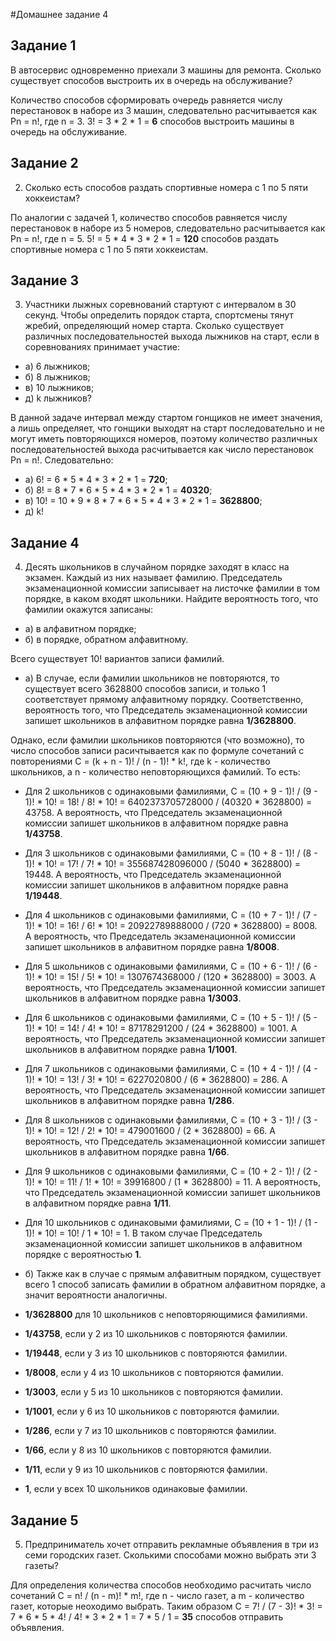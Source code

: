 #Домашнее задание 4

## Задание 1
В автосервис одновременно приехали 3 машины для ремонта. Сколько существует способов выстроить их в очередь на обслуживание?

Количество способов сформировать очередь равняется числу перестановок в наборе из 3 машин, следовательно расчитывается как Pn = n!, где n = 3. 3! = 3 * 2 * 1 = **6** способов выстроить машины в очередь на обслуживание. 

## Задание 2
2. Сколько есть способов раздать спортивные номера с 1 по 5 пяти хоккеистам?

По аналогии с задачей 1, количество способов равняется числу перестановок в наборе из 5 номеров, следовательно расчитывается как Pn = n!, где n = 5. 5! = 5 * 4 * 3 * 2 * 1 = **120** способов раздать спортивные номера с 1 по 5 пяти хоккеистам. 

## Задание 3
3. Участники лыжных соревнований стартуют с интервалом в 30 секунд. Чтобы определить порядок старта, спортсмены тянут жребий, определяющий номер старта. Сколько существует различных последовательностей выхода лыжников на старт, если в соревнованиях принимает участие:

- а) 6 лыжников; 
- б) 8 лыжников; 
- в) 10 лыжников; 
- д) k лыжников?

В данной задаче интервал между стартом гонщиков не имеет значения, а лишь определяет, что гонщики выходят на старт последовательно и не могут иметь повторяющихся номеров, поэтому количество различных последовательностей выхода расчитывается как число перестановок Pn = n!. Следовательно:

- а) 6! = 6 * 5 * 4 * 3 * 2 * 1 = **720**; 
- б) 8! = 8 * 7 * 6 * 5 * 4 * 3 * 2 * 1 = **40320**;
- в) 10! = 10 * 9 * 8 * 7 * 6 * 5 * 4 * 3 * 2 * 1 = **3628800**;
- д) k!

## Задание 4
4. Десять школьников в случайном порядке заходят в класс на экзамен. Каждый из них называет фамилию. Председатель экзаменационной комиссии записывает на листочке фамилии в том порядке, в каком входят школьники. Найдите вероятность того, что фамилии окажутся записаны:

- а) в алфавитном порядке;
- б) в порядке, обратном алфавитному.

Всего существует 10! вариантов записи фамилий.

- a) В случае, если фамилии школьников не повторяются, то существует всего 3628800 способов записи, и только 1 соответствует прямому алфавитному порядку. Соответственно, вероятность того, что Председатель экзаменационной комиссии запишет школьников в алфавитном порядке равна **1/3628800**.

Однако, если фамилии школьников повторяются (что возможно), то число способов записи расичтывается как по формуле сочетаний с повторениями С = (k + n - 1)! / (n - 1)! * k!, где k - количество школьников, а n - количество неповторяющихся фамилий. То есть:
- Для 2 школьников с одинаковыми фамилиями, С = (10 + 9 - 1)! / (9 - 1)! * 10! = 18! / 8! * 10! = 6402373705728000 / (40320 * 3628800) = 43758. А вероятность, что Председатель экзаменационной комиссии запишет школьников в алфавитном порядке равна **1/43758**.
- Для 3 школьников с одинаковыми фамилиями, С = (10 + 8 - 1)! / (8 - 1)! * 10! = 17! / 7! * 10! = 355687428096000 / (5040 * 3628800) = 19448. А вероятность, что Председатель экзаменационной комиссии запишет школьников в алфавитном порядке равна **1/19448**.
- Для 4 школьников с одинаковыми фамилиями, С = (10 + 7 - 1)! / (7 - 1)! * 10! = 16! / 6! * 10! = 20922789888000 / (720 * 3628800) = 8008. А вероятность, что Председатель экзаменационной комиссии запишет школьников в алфавитном порядке равна **1/8008**.
- Для 5 школьников с одинаковыми фамилиями, С = (10 + 6 - 1)! / (6 - 1)! * 10! = 15! / 5! * 10! = 1307674368000 / (120 * 3628800) = 3003. А вероятность, что Председатель экзаменационной комиссии запишет школьников в алфавитном порядке равна **1/3003**.
- Для 6 школьников с одинаковыми фамилиями, С = (10 + 5 - 1)! / (5 - 1)! * 10! = 14! / 4! * 10! = 87178291200 / (24 * 3628800) = 1001. А вероятность, что Председатель экзаменационной комиссии запишет школьников в алфавитном порядке равна **1/1001**.
- Для 7 школьников с одинаковыми фамилиями, С = (10 + 4 - 1)! / (4 - 1)! * 10! = 13! / 3! * 10! = 6227020800 / (6 * 3628800) = 286. А вероятность, что Председатель экзаменационной комиссии запишет школьников в алфавитном порядке равна **1/286**.
- Для 8 школьников с одинаковыми фамилиями, С = (10 + 3 - 1)! / (3 - 1)! * 10! = 12! / 2! * 10! = 479001600 / (2 * 3628800) = 66. А вероятность, что Председатель экзаменационной комиссии запишет школьников в алфавитном порядке равна **1/66**.
- Для 9 школьников с одинаковыми фамилиями, С = (10 + 2 - 1)! / (2 - 1)! * 10! = 11! / 1! * 10! = 39916800 / (1 * 3628800) = 11. А вероятность, что Председатель экзаменационной комиссии запишет школьников в алфавитном порядке равна **1/11**.
- Для 10 школьников с одинаковыми фамилиями, С = (10 + 1 - 1)! / (1 - 1)! * 10! = 10! / 1 * 10! = 1. В таком случае Председатель экзаменационной комиссии запишет школьников в алфавитном порядке с вероятностью **1**.

- б) Также как в случае с прямым алфавитным порядком, существует всего 1 способ записать фамилии в обратном алфавитном порядке, а значит вероятности аналогичны.

- **1/3628800** для 10 школьников с неповторяющимися фамилиями.
- **1/43758**, если у 2 из 10 школьников с повторяются фамилии.
- **1/19448**, если у 3 из 10 школьников с повторяются фамилии.
- **1/8008**, если у 4 из 10 школьников с повторяются фамилии.
- **1/3003**, если у 5 из 10 школьников с повторяются фамилии.
- **1/1001**, если у 6 из 10 школьников с повторяются фамилии.
- **1/286**, если у 7 из 10 школьников с повторяются фамилии.
- **1/66**, если у 8 из 10 школьников с повторяются фамилии.
- **1/11**, если у 9 из 10 школьников с повторяются фамилии.
- **1**, если у всех 10 школьников одинаковые фамилии.


## Задание 5
5. Предприниматель хочет отправить рекламные объявления в три из семи городских газет. Сколькими способами можно выбрать эти 3 газеты?

Для определения количества способов необходимо расчитать число сочетаний C = n! / (n - m)! * m!, где n - число газет, а m - количество газет, которые неоходимо выбрать. Таким образом C = 7! / (7 - 3)! * 3! = 7 * 6 * 5 * 4! / 4! * 3 * 2 * 1 = 7 * 5 / 1 = **35** способов отправить объявления.